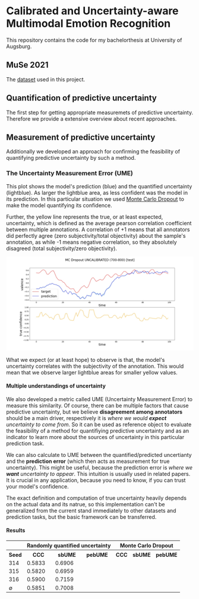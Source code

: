 # Calibrated and Uncertainty-aware Multimodal Emotion Recognition

This repository contains the code for my bachelorthesis at University of Augsburg.

## MuSe 2021

The [dataset](https://www.muse-challenge.org/) used in this project.

## Quantification of predictive uncertainty

The first step for getting appropriate measuremets of predictive uncertainty. Therefore we provide a extensive overview about recent approaches.

## Measurement of predictive uncertainty

Additionally we developed an approach for confirming the feasibility of quantifying predictive uncertainty by such a method.

### The Uncertainty Measurement Error (UME)

This plot shows the model's prediction (blue) and the quantified uncertainty (lightblue). As larger the lightblue area, as less confident was the model in its prediction. In this particular situation we used [Monte Carlo Dropout](https://arxiv.org/abs/1506.02142) to make the model quantifying its confidence.

Further, the yellow line represents the true, or at least expected, uncertainty, which is defined as the average pearson correlation coefficient between multiple annotations. A correlation of +1 means that all annotators did perfectly agree (zero subjectivity/total objectivity) about the sample's annotation, as while -1 means negative correlation, so they absolutely disagreed (total subjectivity/zero objectivity).

![uncalibrated](images/MC_Dropout_UNCALIBRATED_(700-800).jpg)

What we expect (or at least hope) to observe is that, the model's uncertainty correlates with the subjectivity of the annotation. This would mean that we observe larger lightblue areas for smaller yellow values.

#### Multiple understandings of uncertainty

We also developed a metric called UME (Uncertainty Measurement Error) to measure this similarity. Of course, there can be multiple factors that cause predictive uncertainty, but we believe **disagreement among annotators** should be a main driver, respectively it is *where we would **expect** uncertainty to come from*. So it can be used as reference object to evaluate the feasibility of a method for quantifiying predictive uncertainty and as an indicator to learn more about the sources of uncertainty in this particular prediction task.

We can also calculate to UME between the quantified/predicted uncertianty and the **prediction error** (which then acts as measurement for true uncertainty). This might be useful, because the prediction error is *where we **want** uncertainty to appear*. This intuition is usually used in related papers. It is crucial in any application, because you need to know, if you can trust your model's confidence.

The exact definition and computation of true uncertainty heavily depends on the actual data and its natrue, so this implementation can't be generalized from the current stand immediately to other datasets and prediction tasks, but the basic framework can be transferred.

#### Results

<table>
    <tr>
        <th></th>
        <th colspan="3">Randomly quantified uncertainty</th>
        <th colspan="3">Monte Carlo Dropout</th>
    </tr>
    <tr>
        <th>Seed</th>
        <th>CCC</th>
        <th>sbUME</th>
        <th>pebUME</th>
        <th>CCC</th>
        <th>sbUME</th>
        <th>pebUME</th>
    </tr>
    <tr>
        <td>314</td>
        <td>0.5833</td>
        <td>0.6906</td>
        <td></td>
        <td></td>
        <td></td>
        <td></td>
    </tr>
    <tr>
        <td>315</td>
        <td>0.5820</td>
        <td>0.6959</td>
        <td></td>
        <td></td>
        <td></td>
        <td></td>
    </tr>
    <tr>
        <td>316</td>
        <td>0.5900</td>
        <td>0.7159</td>
        <td></td>
        <td></td>
        <td></td>
        <td></td>
    </tr>
    <tr>
        <td>&#8709;</td>
        <td>0.5851</td>
        <td>0.7008</td>
        <td></td>
        <td></td>
        <td></td>
        <td></td>
    </tr>
</table>
